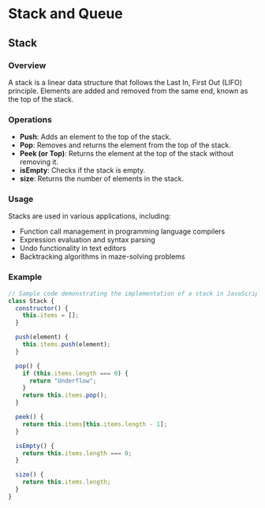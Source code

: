 # Stack and Queue

## Stack
### Overview
A stack is a linear data structure that follows the Last In, First Out (LIFO) principle. Elements are added and removed from the same end, known as the top of the stack.

### Operations
- **Push**: Adds an element to the top of the stack.
- **Pop**: Removes and returns the element from the top of the stack.
- **Peek (or Top)**: Returns the element at the top of the stack without removing it.
- **isEmpty**: Checks if the stack is empty.
- **size**: Returns the number of elements in the stack.

### Usage
Stacks are used in various applications, including:
- Function call management in programming language compilers
- Expression evaluation and syntax parsing
- Undo functionality in text editors
- Backtracking algorithms in maze-solving problems

### Example
```javascript
// Sample code demonstrating the implementation of a stack in JavaScript
class Stack {
  constructor() {
    this.items = [];
  }

  push(element) {
    this.items.push(element);
  }

  pop() {
    if (this.items.length === 0) {
      return "Underflow";
    }
    return this.items.pop();
  }

  peek() {
    return this.items[this.items.length - 1];
  }

  isEmpty() {
    return this.items.length === 0;
  }

  size() {
    return this.items.length;
  }
}